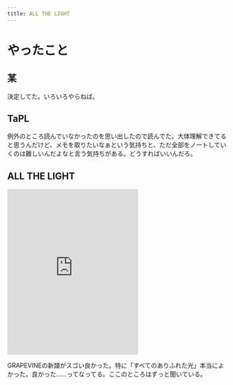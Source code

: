 ```yaml
---
title: ALL THE LIGHT
---
```


# やったこと

## 某

決定してた。いろいろやらねば。

## TaPL

例外のところ読んでいなかったのを思い出したので読んでた。大体理解できてると思うんだけど、メモを取りたいなぁという気持ちと、ただ全部をノートしていくのは難しいんだよなと言う気持ちがある。どうすればいいんだろ。

## ALL THE LIGHT

<iframe src="https://open.spotify.com/embed/album/683V7xAGrXUUYh8OaW648j" width="300" height="380" frameborder="0" allowtransparency="true" allow="encrypted-media"></iframe>

GRAPEVINEの新譜がスゴい良かった。特に「すべてのありふれた光」本当によかった。良かった……ってなってる。ここのところはずっと聞いている。
